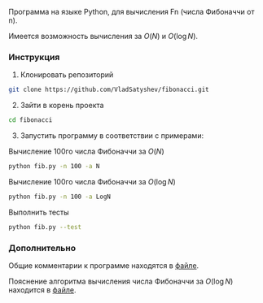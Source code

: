 Программа на языке Python, для вычисления Fn (числа Фибоначчи от n). 

Имеется возможность вычисления за $O(N)$ и $O(\log N)$.

### Инструкция
1. Клонировать репозиторий
```bash
git clone https://github.com/VladSatyshev/fibonacci.git
```
2. Зайти в корень проекта
```bash
cd fibonacci
```
3. Запустить программу в соответствии с примерами:

Вычисление 100го числа Фибоначчи за $O(N)$
```bash
python fib.py -n 100 -a N
```

Вычисление 100го числа Фибоначчи за $O(\log N)$
```bash
python fib.py -n 100 -a LogN
```

Выполнить тесты
```bash
python fib.py --test
```

### Дополнительно
Общие комментарии к программе находятся в [файле](md/comments.md).

Пояснение алгоритма вычисления числа Фибоначчи за $O(\log N)$ находится в [файле](md/explanation.md).